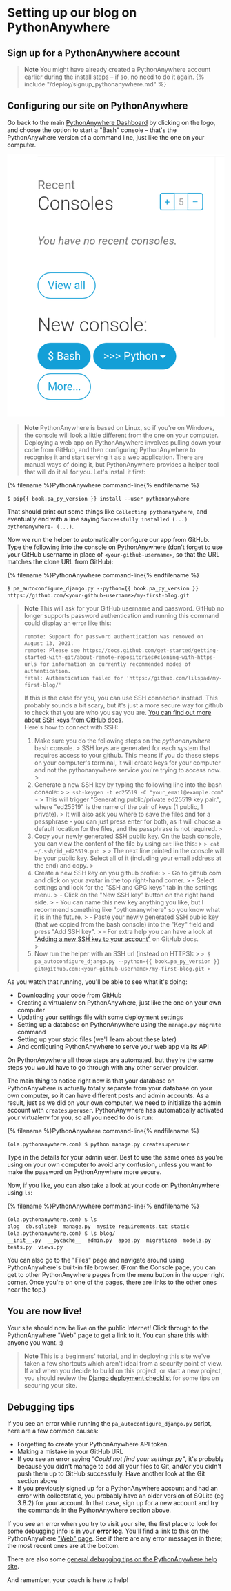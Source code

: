 # Setting up our blog on PythonAnywhere

## Sign up for a PythonAnywhere account

> **Note** You might have already created a PythonAnywhere account earlier during the install steps – if so, no need to do it again.
{% include "/deploy/signup_pythonanywhere.md" %}


## Configuring our site on PythonAnywhere

Go back to the main [PythonAnywhere Dashboard](https://www.pythonanywhere.com/) by clicking on the logo, and choose the option to start a "Bash" console – that's the PythonAnywhere version of a command line, just like the one on your computer.

![The 'New Console' section on the PythonAnywhere web interface, with a button for 'bash'](images/pythonanywhere_bash_console.png)

> **Note** PythonAnywhere is based on Linux, so if you're on Windows, the console will look a little different from the one on your computer.
Deploying a web app on PythonAnywhere involves pulling down your code from GitHub, and then configuring PythonAnywhere to recognise it and start serving it as a web application.  There are manual ways of doing it, but PythonAnywhere provides a helper tool that will do it all for you. Let's install it first:

{% filename %}PythonAnywhere command-line{% endfilename %}
```
$ pip{{ book.pa_py_version }} install --user pythonanywhere
```

That should print out some things like `Collecting pythonanywhere`, and eventually end with a line saying `Successfully installed (...) pythonanywhere- (...)`.

Now we run the helper to automatically configure our app from GitHub. Type the following into the console on PythonAnywhere (don't forget to use your GitHub username in place of `<your-github-username>`, so that the URL matches the clone URL from GitHub):

{% filename %}PythonAnywhere command-line{% endfilename %}
```
$ pa_autoconfigure_django.py --python={{ book.pa_py_version }} https://github.com/<your-github-username>/my-first-blog.git
```

> **Note** This will ask for your GitHub username and password. GitHub no longer supports password authentication and running this command could display an error like this: 
> ```
> remote: Support for password authentication was removed on August 13, 2021.
> remote: Please see https://docs.github.com/get-started/getting-started-with-git/about-remote-repositories#cloning-with-https-urls for information on currently recommended modes of authentication.
> fatal: Authentication failed for 'https://github.com/lilspad/my-first-blog/'
> ```
> If this is the case for you, you can use SSH connection instead. This probably sounds a bit scary, but it's just a more secure way for github to check that you are who you say you are. [You can find out more about SSH keys from GitHub docs](https://docs.github.com/en/authentication/connecting-to-github-with-ssh/about-ssh).  
> Here's how to connect with SSH:
> 1. Make sure you do the following steps on the *pythonanywhere* bash console. 
    > SSH keys are generated for each system that requires access to your github. This means if you do these steps on your computer's terminal, it will create keys for your computer and not the pythonanywhere service you're trying to access now. 
    >
> 2. Generate a new SSH key by typing the following line into the bash console:
    > ```
    > ssh-keygen -t ed25519 -C "your_email@example.com"
    > ```
    > This will trigger "Generating public/private ed25519 key pair.", where "ed25519" is the name of the pair of keys (1 public, 1 private). 
    > It will also ask you where to save the files and for a passphrase - you can just press enter for both, as it will choose a default location for the files, and the passphrase is not required.
    >
> 3. Copy your newly generated SSH public key. On the bash console, you can view the content of the file by using `cat` like this:
    > ```
    > cat ~/.ssh/id_ed25519.pub
    > ```
    > The next line printed in the console will be your public key. Select all of it (including your email address at the end) and copy.
    >
> 4. Create a new SSH key on you github profile:
    >   - Go to github.com and click on your avatar in the top right-hand corner.
    >   - Select settings and look for the "SSH and GPG keys" tab in the settings menu.
    >   - Click on the "New SSH key" button on the right hand side.
    >   - You can name this new key anything you like, but  I recommend something like "pythonanywhere" so you know what it is in the future.
    >   - Paste your newly generated SSH public key (that we copied from the bash console) into the "Key" field and press "Add SSH key".
    >   - For extra help you can have a look at ["Adding a new SSH key to your account"](https://docs.github.com/en/authentication/connecting-to-github-with-ssh/adding-a-new-ssh-key-to-your-github-account#adding-a-new-ssh-key-to-your-account) on GitHub docs.  
    >  
> 5. Now run the helper with an SSH url (instead on HTTPS):
    > ```
    > $ pa_autoconfigure_django.py --python={{ book.pa_py_version }} git@github.com:<your-github-username>/my-first-blog.git
    > ```

As you watch that running, you'll be able to see what it's doing:

- Downloading your code from GitHub
- Creating a virtualenv on PythonAnywhere, just like the one on your own computer
- Updating your settings file with some deployment settings
- Setting up a database on PythonAnywhere using the `manage.py migrate` command
- Setting up your static files (we'll learn about these later)
- And configuring PythonAnywhere to serve your web app via its API

On PythonAnywhere all those steps are automated, but they're the same steps you would have to go through with any other server provider.

The main thing to notice right now is that your database on PythonAnywhere is actually totally separate from your database on your own computer, so it can have different posts and admin accounts. As a result, just as we did on your own computer, we need to initialize the admin account with `createsuperuser`. PythonAnywhere has automatically activated your virtualenv for you, so all you need to do is run:

{% filename %}PythonAnywhere command-line{% endfilename %}
```
(ola.pythonanywhere.com) $ python manage.py createsuperuser
```

Type in the details for your admin user.  Best to use the same ones as you're using on your own computer to avoid any confusion, unless you want to make the password on PythonAnywhere more secure.

Now, if you like, you can also take a look at your code on PythonAnywhere using `ls`:

{% filename %}PythonAnywhere command-line{% endfilename %}
```
(ola.pythonanywhere.com) $ ls
blog  db.sqlite3  manage.py  mysite requirements.txt static
(ola.pythonanywhere.com) $ ls blog/
__init__.py  __pycache__  admin.py  apps.py  migrations  models.py
tests.py  views.py
```

You can also go to the "Files" page and navigate around using PythonAnywhere's built-in file browser. (From the Console page, you can get to other PythonAnywhere pages from the menu button in the upper right corner. Once you're on one of the pages, there are links to the other ones near the top.)


## You are now live!

Your site should now be live on the public Internet!  Click through to the PythonAnywhere "Web" page to get a link to it. You can share this with anyone you want. :)


> **Note** This is a beginners' tutorial, and in deploying this site we've taken a few shortcuts which aren't ideal from a security point of view.  If and when you decide to build on this project, or start a new project, you should review the [Django deployment checklist](https://docs.djangoproject.com/en/3.2/howto/deployment/checklist/) for some tips on securing your site.

## Debugging tips


If you see an error while running the `pa_autoconfigure_django.py` script, here are a few common causes:

- Forgetting to create your PythonAnywhere API token.
- Making a mistake in your GitHub URL
- If you see an error saying *"Could not find your settings.py"*, it's probably because you didn't manage to add all your files to Git, and/or you didn't push them up to GitHub successfully.  Have another look at the Git section above
- If you previously signed up for a PythonAnywhere account and had an error with collectstatic, you probably have an older version of SQLite (eg 3.8.2) for your account. In that case, sign up for a new account and try the commands in the PythonAnywhere section above.


If you see an error when you try to visit your site, the first place to look for some debugging info is in your **error log**. You'll find a link to this on the PythonAnywhere ["Web" page](https://www.pythonanywhere.com/web_app_setup/). See if there are any error messages in there; the most recent ones are at the bottom.

There are also some [general debugging tips on the PythonAnywhere help site](http://help.pythonanywhere.com/pages/DebuggingImportError).

And remember, your coach is here to help!
